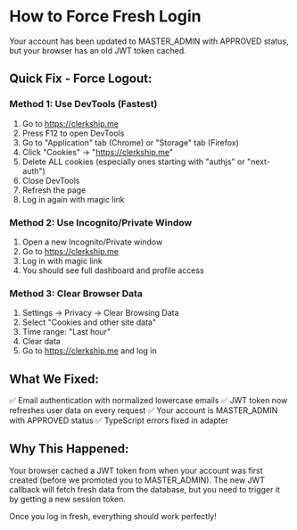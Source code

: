 # How to Force Fresh Login

Your account has been updated to MASTER_ADMIN with APPROVED status, but your browser has an old JWT token cached.

## Quick Fix - Force Logout:

### Method 1: Use DevTools (Fastest)
1. Go to https://clerkship.me
2. Press F12 to open DevTools
3. Go to "Application" tab (Chrome) or "Storage" tab (Firefox)
4. Click "Cookies" → "https://clerkship.me"
5. Delete ALL cookies (especially ones starting with "authjs" or "next-auth")
6. Close DevTools
7. Refresh the page
8. Log in again with magic link

### Method 2: Use Incognito/Private Window
1. Open a new Incognito/Private window
2. Go to https://clerkship.me
3. Log in with magic link
4. You should see full dashboard and profile access

### Method 3: Clear Browser Data
1. Settings → Privacy → Clear Browsing Data
2. Select "Cookies and other site data"
3. Time range: "Last hour"
4. Clear data
5. Go to https://clerkship.me and log in

## What We Fixed:

✅ Email authentication with normalized lowercase emails
✅ JWT token now refreshes user data on every request
✅ Your account is MASTER_ADMIN with APPROVED status
✅ TypeScript errors fixed in adapter

## Why This Happened:

Your browser cached a JWT token from when your account was first created (before we promoted you to MASTER_ADMIN). The new JWT callback will fetch fresh data from the database, but you need to trigger it by getting a new session token.

Once you log in fresh, everything should work perfectly!
